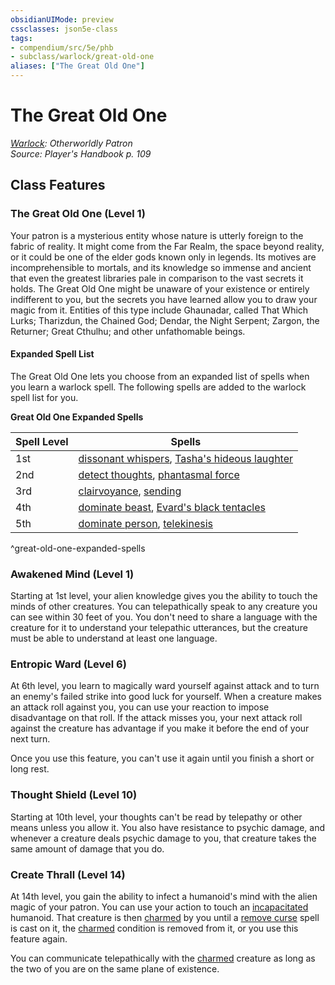 ```yaml
---
obsidianUIMode: preview
cssclasses: json5e-class
tags:
- compendium/src/5e/phb
- subclass/warlock/great-old-one
aliases: ["The Great Old One"]
---
```

# The Great Old One
*[Warlock](warlock.md): Otherworldly Patron*  
*Source: Player's Handbook p. 109*  


## Class Features

### The Great Old One (Level 1)

Your patron is a mysterious entity whose nature is utterly foreign to the fabric of reality. It might come from the Far Realm, the space beyond reality, or it could be one of the elder gods known only in legends. Its motives are incomprehensible to mortals, and its knowledge so immense and ancient that even the greatest libraries pale in comparison to the vast secrets it holds. The Great Old One might be unaware of your existence or entirely indifferent to you, but the secrets you have learned allow you to draw your magic from it. Entities of this type include Ghaunadar, called That Which Lurks; Tharizdun, the Chained God; Dendar, the Night Serpent; Zargon, the Returner; Great Cthulhu; and other unfathomable beings.

#### Expanded Spell List

The Great Old One lets you choose from an expanded list of spells when you learn a warlock spell. The following spells are added to the warlock spell list for you.

**Great Old One Expanded Spells**

| Spell Level | Spells |
|-------------|--------|
| 1st | [dissonant whispers](/2-Mechanics/CLI/spells/dissonant-whispers.md), [Tasha's hideous laughter](/2-Mechanics/CLI/spells/tashas-hideous-laughter.md) |
| 2nd | [detect thoughts](/2-Mechanics/CLI/spells/detect-thoughts.md), [phantasmal force](/2-Mechanics/CLI/spells/phantasmal-force.md) |
| 3rd | [clairvoyance](/2-Mechanics/CLI/spells/clairvoyance.md), [sending](/2-Mechanics/CLI/spells/sending.md) |
| 4th | [dominate beast](/2-Mechanics/CLI/spells/dominate-beast.md), [Evard's black tentacles](/2-Mechanics/CLI/spells/evards-black-tentacles.md) |
| 5th | [dominate person](/2-Mechanics/CLI/spells/dominate-person.md), [telekinesis](/2-Mechanics/CLI/spells/telekinesis.md) |
^great-old-one-expanded-spells

### Awakened Mind (Level 1)

Starting at 1st level, your alien knowledge gives you the ability to touch the minds of other creatures. You can telepathically speak to any creature you can see within 30 feet of you. You don't need to share a language with the creature for it to understand your telepathic utterances, but the creature must be able to understand at least one language.

### Entropic Ward (Level 6)

At 6th level, you learn to magically ward yourself against attack and to turn an enemy's failed strike into good luck for yourself. When a creature makes an attack roll against you, you can use your reaction to impose disadvantage on that roll. If the attack misses you, your next attack roll against the creature has advantage if you make it before the end of your next turn.

Once you use this feature, you can't use it again until you finish a short or long rest.

### Thought Shield (Level 10)

Starting at 10th level, your thoughts can't be read by telepathy or other means unless you allow it. You also have resistance to psychic damage, and whenever a creature deals psychic damage to you, that creature takes the same amount of damage that you do.

### Create Thrall (Level 14)

At 14th level, you gain the ability to infect a humanoid's mind with the alien magic of your patron. You can use your action to touch an [incapacitated](/2-Mechanics/CLI/rules/conditions.md#incapacitated) humanoid. That creature is then [charmed](/2-Mechanics/CLI/rules/conditions.md#charmed) by you until a [remove curse](/2-Mechanics/CLI/spells/remove-curse.md) spell is cast on it, the [charmed](/2-Mechanics/CLI/rules/conditions.md#charmed) condition is removed from it, or you use this feature again.

You can communicate telepathically with the [charmed](/2-Mechanics/CLI/rules/conditions.md#charmed) creature as long as the two of you are on the same plane of existence.